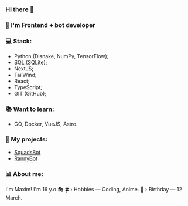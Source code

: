 ### Hi there 👋
### 🎈 I'm Frontend + bot developer 

### 💻 Stack:
- Python (Disnake, NumPy, TensorFlow);
- SQL (SQLite);
- NextJS;
- TailWind;
- React;
- TypeScript;
- GIT (GitHub);

### 📚 Want to learn:
- GO, Docker, VueJS, Astro.

### 🔮 My projects:
- [SquadsBot](https://squadsbot.ru/)
- [RannyBot](https://discord.com/oauth2/authorize?client_id=1284123685690802269)

### 📊 About me:
I`m Maxim! I'm 16 y.o.🎭
🍀 › Hobbies — Coding, Anime.
🧊 › Birthday — 12 March.

<!--
**RanVix/RanVix** is a ✨ _special_ ✨ repository because its `README.md` (this file) appears on your GitHub profile.

Here are some ideas to get you started:

- 🔭 I’m currently working on ...
- 🌱 I’m currently learning ...
- 👯 I’m looking to collaborate on ...
- 🤔 I’m looking for help with ...
- 💬 Ask me about ...
- 📫 How to reach me: ...
- 😄 Pronouns: ...
- ⚡ Fun fact: ...
-->
